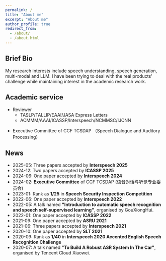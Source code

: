 ```yaml
---
permalink: /
title: "About me"
excerpt: "About me"
author_profile: true
redirect_from: 
  - /about/
  - /about.html
---
```

## Brief Bio
<!--![ref](https://songjuncao.github.io/files/gongzhonghao.jpg) -->

My research interests include speech understanding, speech generation, multi-modal and LLM. I have been trying to deal with the real products' challenge while maintaining interest in the academic research work.
<!-- I may write something once in a while. If you are interested, just scan the above QR code with wechat and follow my **WeChat Subscription**. -->
<!--One of my ambition is to **gracefully** solve products' challenge with **new algorithms**.-->
<!--**I am looking for highly-motivated people to collaborate or for internship**. If you are interested, just send your CV to xmdxcsj@gmail.com.-->

## Academic service
* Reviewer
  * TASLP/TALLIP/EAAI/JASA Express Letters
  * ACMMM/AAAI/ICASSP/Interspeech/NCMMSC/IJCNN
<!--  * Transactions on Audio, Speech and Language Processing (TASLP) -->
<!--  * Transactions on Asian and Low-Resource Language Information Processing (TALLIP) -->
<!--  * ACM Multimedia (ACMMM) -->
<!--  * IEEE International Conference on Acoustics, Speech and Signal Processing (ICASSP) -->
<!--  * International Speech Communication Association (Interspeech) -->
<!--  * National Conference on Man-Machine Speech Communication (NCMMSC) -->
<!--  * Engineering Applications of Artificial Intelligence (EAAI) -->
<!--  * International Joint Conference on Neural Networks (IJCNN) -->
* Executive Committee of CCF TCSDAP （Speech Dialogue and Auditory Processing）
<!--* Academic Membership-->
<!--  * IEEE/IEEE-SPS (Signal Processing Society)-->
<!--  * ISCA (International Speech Communication Association)-->

## News
- 2025-05: Three papers accepted by **Interspeech 2025**
- 2024-12: Two papers accepted by **ICASSP 2025**
- 2024-06: One paper accepted by **Interspeech 2024**
- 2024-02: **Executive Committee** of CCF TCSDAP (语音对话与听觉专业委员会)
- 2023-01: Rank as **1/25** in **Speech Security Inspection Competition**
- 2022-06: One paper accepted by **Interspeech 2022**
- 2022-05: A talk named **"Introduction to automatic speech recognition and speech self-supervised learning"**, organised by GouXiongHui.
- 2022-01: One paper accepted by **ICASSP 2022**
- 2021-09: One paper accepted by **ASRU 2021**
- 2021-06: Three papers accepted by **Interspeech 2021**
- 2020-10: One paper accepted by **SLT 2021**
- 2020-09: Rank as **1/40** in **Interspeech 2020 Accented English Speech Recognition Challenge**
- 2020-07: A talk named **"To Build A Robust ASR System In The Car"**, organised by Tencent Cloud Xiaowei.
